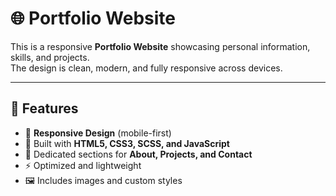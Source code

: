 # 🌐 Portfolio Website

This is a responsive **Portfolio Website** showcasing personal information, skills, and projects.  
The design is clean, modern, and fully responsive across devices.

---

## 🚀 Features
- 📱 **Responsive Design** (mobile-first)
- 🎨 Built with **HTML5, CSS3, SCSS, and JavaScript**
- 📂 Dedicated sections for **About, Projects, and Contact**
- ⚡ Optimized and lightweight
- 🖼️ Includes images and custom styles

 

